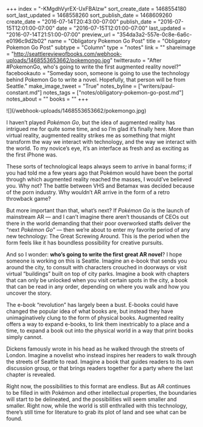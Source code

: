 +++
index = "-KMgdhVyrEX-UxFBAlzw"
sort_create_date = 1468554180
sort_last_updated = 1468558260
sort_publish_date = 1468609260
create_date = "2016-07-14T20:43:00-07:00"
publish_date = "2016-07-15T12:01:00-07:00"
date = "2016-07-15T12:01:00-07:00"
last_updated = "2016-07-14T21:51:00-07:00"
preview_url = "354da3a2-557e-0c8e-6a6c-e0196c9d2b02"
name = "Obligatory Pokemon Go Post"
title = "Obligatory Pokemon Go Post"
subtype = "Column"
type = "notes"
link = ""
shareimage = "http://seattlereviewofbooks.com/webhook-uploads/1468553653662/pokemongo.jpg"
twitterauto = "After #PokemonGo, who's going to write the first augmented reality novel?"
facebookauto = "Someday soon, someone is going to use the technology behind Pokemon Go to write a novel. Hopefully, that person will be from Seattle."
make_image_tweet = "True"
notes_byline = ["writers/paul-constant.md"]
notes_tags = ["notes/obligatory-pokemon-go-post.md"]
notes_about = ""
books = ""
+++
<p class="image">![](/webhook-uploads/1468553653662/pokemongo.jpg)</p>

I haven’t played *Pokémon Go*, but the idea of augmented reality has intrigued me for quite some time, and so I’m glad it’s finally here. More than virtual reality, augmented reality strikes me as something that might transform the way we interact with technology, and the way we interact with the world. To my novice’s eye, it’s an interface as fresh and as exciting as the first iPhone was.

These sorts of technological leaps always seem to arrive in banal forms; if you had told me a few years ago that Pokémon would have been the portal through which augmented reality reached the masses, I would’ve believed you. Why not? The battle between VHS and Betamax was decided because of the porn industry. Why wouldn’t AR arrive in the form of a retro throwback game?

But more important than that, what’s next? If *Pokémon Go* is the launch of mainstream AR — and I can’t imagine there aren’t thousands of CEOs out there in the world demanding that their poor overworked staffs deliver the “next *Pokémon Go*” — then we’re about to enter my favorite period of any new technology: The Great Screwing Around. This is the period when the form feels like it has boundless possibility for creative pursuits.

And so I wonder: **who’s going to write the first great AR novel**? I hope someone is working on this is Seattle.  Imagine an e-book that sends you around the city, to consult with characters crouched in doorways or visit virtual “buildings” built on top of city parks. Imagine a book with chapters that can only be unlocked when you visit certain spots in the city, a book that can be read in any order, depending on where you walk and how you uncover the story.

The e-book “revolution” has largely been a bust. E-books could have changed the popular idea of what books are, but instead they have unimaginatively clung to the form of physical books. Augmented reality offers a way to expand e-books, to link them inextricably to a place and a time, to expand a book out into the physical world in a way that print books simply cannot.

Dickens famously wrote in his head as he walked through the streets of London. Imagine a novelist who instead inspires her readers to walk through the streets of Seattle to read. Imagine a book that guides readers to its own discussion group, or that brings readers together for a party where the last chapter is revealed.

Right now, the possibilities to this format are endless. But as AR continues to be filled in with Pokémon and other intellectual properties, the boundaries will start to be delineated, and the possibilities will seem smaller and smaller. Right now, while the world is still enthralled with this technology, there’s still time for literature to grab its plot of land and see what can be found.
